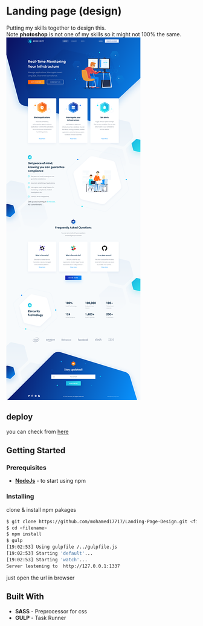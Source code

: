 # Landing page (design)

Putting my skills together to design this.\
Note **photoshop** is not one of my skills so it might not 100% the same.
![pic of the design](design.png)

## deploy

you can check from [here](https://mohamed17717.github.io/Landing-Page-Design/dist/)

## Getting Started

### Prerequisites

- [**NodeJs**](https://nodejs.org/en/download/) - to start using npm

### Installing

clone & install npm pakages

```bash
$ git clone https://github.com/mohamed17717/Landing-Page-Design.git <filename>
$ cd <filename>
$ npm install
$ gulp
[19:02:53] Using gulpfile /../gulpfile.js
[19:02:53] Starting 'default'...
[19:02:53] Starting 'watch'...
Server lestening to  http://127.0.0.1:1337
```

just open the url in browser

## Built With

- **SASS** - Preprocessor for css
- **GULP** - Task Runner
